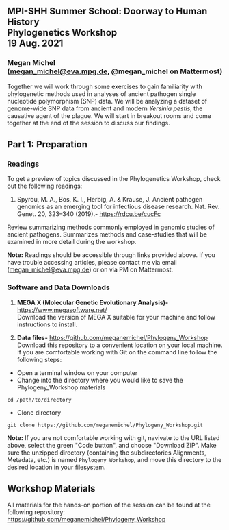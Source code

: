 ## MPI-SHH Summer School: Doorway to Human History<br/> Phylogenetics Workshop<br/> 19 Aug. 2021

### Megan Michel<br/> (megan_michel@eva.mpg.de, @megan_michel on Mattermost)

Together we will work through some exercises to gain familiarity with phylogenetic methods used in analyses of ancient pathogen single nucleotide polymorphism (SNP) data. We will be analyzing a dataset of genome-wide SNP data from ancient and modern *Yersinia pestis*, the causative agent of the plague. We will start in breakout rooms and come together at the end of the session to discuss our findings.

## Part 1: Preparation
### Readings
To get a preview of topics discussed in the Phylogenetics Workshop, check out the following readings: 
1. Spyrou, M. A., Bos, K. I., Herbig, A. & Krause, J. Ancient pathogen genomics as an emerging tool for infectious disease research. Nat. Rev. Genet. 20, 323–340 (2019).- https://rdcu.be/cucFc

Review summarizing methods commonly employed in genomic studies of ancient pathogens. Summarizes methods and case-studies that will be examined in more detail during the workshop.

**Note:** Readings should be accessible through links provided above. If you have trouble accessing articles, please contact me via email (megan_michel@eva.mpg.de) or on via PM on Mattermost.

### Software and Data Downloads
 
1. **MEGA X (Molecular Genetic Evolutionary Analysis)-** https://www.megasoftware.net/  
Download the version of MEGA X suitable for your machine and follow instructions to install.
 
2. **Data files-** https://github.com/meganemichel/Phylogeny_Workshop  
Download this repository to a convenient location on your local machine. If you are comfortable working with Git on the command line follow the following steps:  
* Open a terminal window on your computer 
* Change into the directory where you would like to save the Phylogeny_Workshop materials  
```
cd /path/to/directory
```
* Clone directory
```
git clone https://github.com/meganemichel/Phylogeny_Workshop.git
```

**Note:** If you are not comfortable working with git, navivate to the URL listed above, select the green "Code button", and choose "Download ZIP". Make sure the unzipped directory (containing the subdirectories Alignments, Metadata, etc.) is named `Phylogeny_Workshop`, and move this directory to the desired location in your filesystem. 

## Workshop Materials
All materials for the hands-on portion of the session can be found at the following repository: https://github.com/meganemichel/Phylogeny_Workshop


